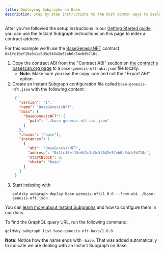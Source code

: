 ```yaml
---
title: Deploying Subgraphs on Base
description: Step by step instructions to the most common ways to deploy your subgraphs
---
```


After you've followed the setup instructions in our [Getting Started guide](/), you can use the Instant Subgraph instructions on this page to index a contract address.

For this example we'll use the [BaseGenesisNFT](https://basescan.org/address/0x1fc10ef15e041c5d3c54042e52eb0c54cb9b710c) contract `0x1fc10ef15e041c5d3c54042e52eb0c54cb9b710c`.

1. Copy the contract ABI from the "Contract ABI" section on [the contract's basescan.org page](https://basescan.org/address/0x1fc10ef15e041c5d3c54042e52eb0c54cb9b710c#code) to a `base-genesis-nft-abi.json` file locally.
   * **Note**: Make sure you use the copy icon and not the "Export ABI" option.
1. Create an Instant Subgraph configuration file called `base-genesis-nft.json` with the following content:
   ```json
    {
      "version": "1",
      "name": "BaseGenesisNFT",
      "abis": {
        "BaseGenesisNFT": {
          "path": "./base-genesis-nft-abi.json"
        }
      },
      "chains": ["base"],
      "instances": [
        {
          "abi": "BaseGenesisNFT",
          "address": "0x1fc10ef15e041c5d3c54042e52eb0c54cb9b710c",
          "startBlock": 0,
          "chain": "base"
        }
      ]
    }
   ```
1. Start indexing with:
   ```shell
   goldsky subgraph deploy base-genesis-nft/1.0.0 --from-abi ./base-genesis-nft.json
   ```

You can [learn more about Instant Subgraphs]((/indexing/instant-subgraphs)) and how to configure them in our docs.

To find the GraphQL query URL, run the following command:

```shell
goldsky subgraph list base-genesis-nft-base/1.0.0
```

**Note**: Notice how the name ends with `-base`. That was added automatically to indicate we are dealing with an Instant Subgraph on Base.
